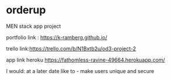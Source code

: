 # orderup
MEN stack app project


portfolio link : https://k-ramberg.github.io/

trello link:https://trello.com/b/N1Bxtb2u/od3-project-2

app link heroku https://fathomless-ravine-49664.herokuapp.com/

I would: at a later date like to -
    make users unique and secure